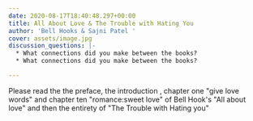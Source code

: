 ```yaml
---
date: 2020-08-17T18:40:48.297+00:00
title: All About Love & The Trouble with Hating You
author: 'Bell Hooks & Sajni Patel '
cover: assets/image.jpg
discussion_questions: |-
  * What connections did you make between the books?
  * What connections did you make between the books?

---
```

Please read the the preface, the introduction , chapter one "give love words" and chapter ten "romance:sweet love" of Bell Hook's "All about love" and then the entirety of "The Trouble with Hating you"